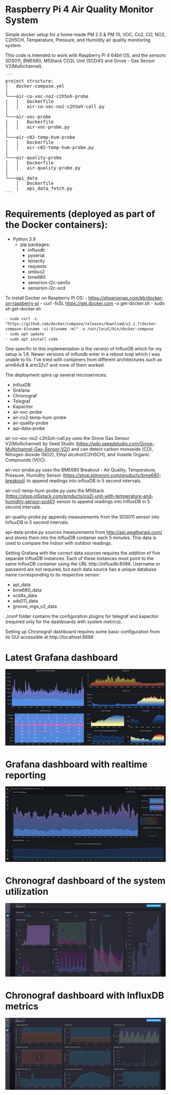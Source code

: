# Raspberry Pi 4 Air Quality Monitor System

Simple docker setup for a home-made PM 2.5 & PM 10, VOC, Co2, CO, NO2, C2H5CH, Temperature, Pressure, and Humidity air quality monitoring system. 

This code is intended to work with Raspberry Pi 4 64bit OS, and the sensors SDS011, BME680, M5Stack CO2L Unit (SCD41) and Grove - Gas Sensor V2(Multichannel).

<pre>
```
project structure:
│   docker-compose.yml
|
└───air-co-voc-no2-c2h5oh-probe
|   |   Dockerfile
│   |   air-co-voc-no2-c2h5oh-call.py
|
└───air-voc-probe
|   |   Dockerfile
│   |   air-voc-probe.py
|
└───air-c02-temp-hum-probe
│   │   Dockerfile
│   │   air-c02-temp-hum-probe.py
|
└───air-quality-probe
│   │   Dockerfile
│   │   air-quality-probe.py
│
└───api_data
    │   Dockerfile
    │   api_data_fetch.py
```
</pre>

# Requirements (deployed as part of the Docker containers): 

  - Python 3.9 
    - pip packages: 
      - influxdb 
      - pyserial
      - tenacity
      - requests
      - smbus2
      - bme680
      - sensirion-i2c-sen5x
      - sensirion-i2c-scd

To install Docker on Raspberry Pi OS:
    - https://phoenixnap.com/kb/docker-on-raspberry-pi
    - curl -fsSL https://get.docker.com -o get-docker.sh
    - sudo sh get-docker.sh
    
    - sudo curl -L "https://github.com/docker/compose/releases/download/v2.1.7/docker-compose-$(uname -s)-$(uname -m)" -o /usr/local/bin/docker-compose
    - sudo apt update
    - sudo apt install code

One specific to this implementation is the version of InfluxDB which for my setup is 1.8. Newer versions of influxdb enter in a reboot loop which I was unable to fix.  I've tried with containers from different architectures such as arm64v8 & arm32v7 and none of them worked.

The deployment spins up several microservices: 

  - InfluxDB
  - Grafana
  - Chronograf
  - Telegraf
  - Kapacitor
  - air-voc-probe
  - air-co2-temp-hum-probe
  - air-quality-probe
  - api-data-probe

air-co-voc-no2-c2h5oh-call.py uses the Grove Gas Sensor V2(Multichannel) by Seed Studio (https://wiki.seeedstudio.com/Grove-Multichannel-Gas-Sensor-V2/) and can detect carbon monoxide (CO), Nitrogen dioxide (NO2), Ethyl alcohol(C2H5CH), and Volatile Organic Compounds (VOC).

air-voc-probe.py uses the BME680 Breakout - Air Quality, Temperature, Pressure, Humidity Sensor (https://shop.pimoroni.com/products/bme680-breakout) to append readings into influxDB in 5 second intervals.

air-co2-temp-hum-probe.py uses the M5Stack (https://shop.m5stack.com/products/co2l-unit-with-temperature-and-humidity-sensor-scd41) sensor to append readings into InfluxDB in 5 second intervals. 

air-quality-probe.py appends measurements from the SDS011 sensor into InfluxDB in 5 second intervals.

api-data-probe.py sources measurements from http://api.weatherapi.com/ and stores them into the InfluxDB container each 5 minutes. This data is used to compare the indoor with outdoor readings.

Setting Grafana with the correct data sources requires the addition of five separate InfluxDB instances. Each of these instances must point to the same InfluxDB container using the URL http://influxdb:8086. Username or password are not required, but each data source has a unique database name corresponding to its respective sensor:

  - api_data
  - bme680_data
  - scd4x_data
  - sds011_data
  - groove_mgs_v2_data

./conf folder contains the configuration plugins for telegraf and kapacitor (required only for the dashboards with system metrics). 

Setting up Chronograf dashboard requires some basic configuration from its GUI accessible at http://localhost:8888

# Latest Grafana dashboard
![Image description](./img/24.04.2023.png)

# Grafana dashboard with realtime reporting
![Image description](./img/grafana.png)

# Chronograf dashboard of the system utilization
![Image description](./img/chronograf.png)

# Chronograf dashboard with InfluxDB metrics
![Image description](./img/influxdb.png)
